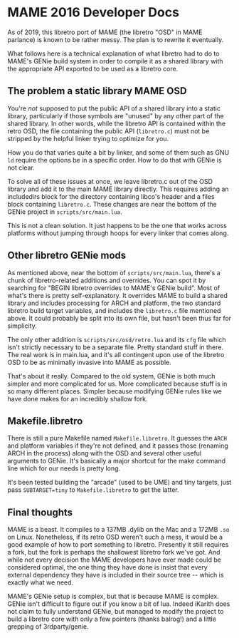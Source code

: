 # MAME 2016 Developer Docs

As of 2019, this libretro port of MAME (the libretro "OSD" in MAME parlance) is known to be rather messy. The plan is to rewrite it eventually.

What follows here is a technical explanation of what libretro had to do to MAME's GENie build system in order to compile it as a shared library with the appropriate API exported to be used as a libretro core.


## The problem a static library MAME OSD

You're _not_ supposed to put the public API of a shared library into a static library, particularly if those symbols are "unused" by any other part of the shared library.  In other words, while the libretro API is contained within the retro OSD, the file containing the public API (`libretro.c`) must not be stripped by the helpful linker trying to optimize for you.

How you do that varies quite a bit by linker, and some of them such as GNU `ld` require the options be in a specific order.  How to do that with GENie is not clear.

To solve all of these issues at once, we leave libretro.c out of the OSD library and add it to the main MAME library directly.  This requires adding an includedirs block for the directory containing libco's header and a files block containing `libretro.c`.  These changes are near the bottom of the GENie project in `scripts/src/main.lua`.

This is not a clean solution.  It just happens to be the one that works across platforms without jumping through hoops for every linker that comes along.


## Other libretro GENie mods

As mentioned above, near the bottom of `scripts/src/main.lua`, there's a chunk of libretro-related additions and overrides.  You can spot it by searching for "BEGIN libretro overrides to MAME's GENie build".  Most of what's there is pretty self-explanatory.  It overrides MAME to build a shared library and includes processing for ARCH and platform, the two standard libretro build target variables, and includes the `libretro.c` file mentioned above.  It could probably be split into its own file, but hasn't been thus far for simplicity.

The only other addition is `scripts/src/osd/retro.lua` and its `cfg` file which isn't strictly necessary to be a separate file.  Pretty standard stuff in there.  The real work is in main.lua, and it's all contingent upon use of the libretro OSD to be as minimally invasive into MAME as possible.

That's about it really.  Compared to the old system, GENie is both much simpler and more complicated for us.  More complicated because stuff is in so many different places.  Simpler because modifying GENie rules like we have done makes for an incredibly shallow fork.


## Makefile.libretro

There is still a pure Makefile named `Makefile.libretro`.  It guesses the `ARCH` and platform variables if they're not defined, and it passes those (renaming ARCH in the process) along with the OSD and several other useful arguments to GENie.  It's basically a major shortcut for the make command line which for our needs is pretty long.

It's been tested building the "arcade" (used to be UME) and tiny targets, just pass `SUBTARGET=tiny` to `Makefile.libretro` to get the latter.


## Final thoughts

MAME is a beast.  It compiles to a 137MB .dylib on the Mac and a 172MB `.so` on Linux.  Nonetheless, if its retro OSD weren't such a mess, it would be a good example of how to port something to libretro.  Presently it still requires a fork, but the fork is perhaps the shallowest libretro fork we've got.  And while not every decision the MAME developers have ever made could be considered optimal, the one thing they have done is insist that every external dependency they have is included in their source tree -- which is exactly what we need.

MAME's GENie setup is complex, but that is because MAME is complex.  GENie isn't difficult to figure out if you know a bit of lua.  Indeed iKarith does not claim to fully understand GENie, but managed to modify the project to build a libretro core with only a few pointers (thanks balrog!) and a little grepping of 3rdparty/genie.
